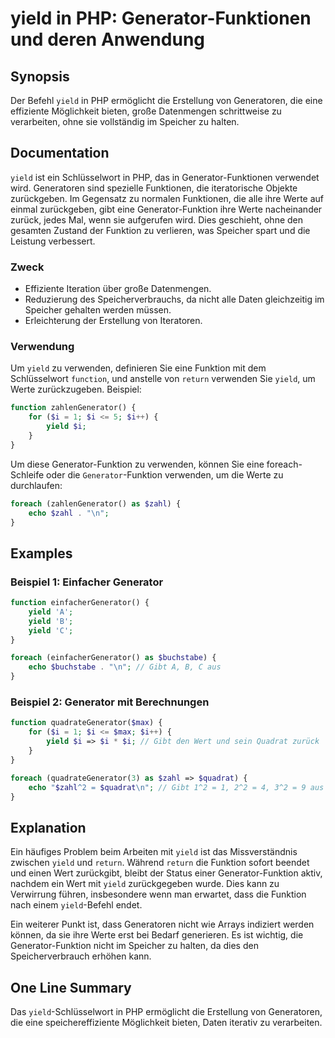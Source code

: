 <!--
Meta Description: # yield in PHP: Generator-Funktionen und deren Anwendung ## Synopsis Der Befehl `yield` in PHP ermöglicht die Erstellung von Generatoren, die eine eff...
Meta Keywords: yield, die, generator, funktion, php
-->

# yield in PHP: Generator-Funktionen und deren Anwendung

## Synopsis
Der Befehl `yield` in PHP ermöglicht die Erstellung von Generatoren, die eine effiziente Möglichkeit bieten, große Datenmengen schrittweise zu verarbeiten, ohne sie vollständig im Speicher zu halten.

## Documentation
`yield` ist ein Schlüsselwort in PHP, das in Generator-Funktionen verwendet wird. Generatoren sind spezielle Funktionen, die iteratorische Objekte zurückgeben. Im Gegensatz zu normalen Funktionen, die alle ihre Werte auf einmal zurückgeben, gibt eine Generator-Funktion ihre Werte nacheinander zurück, jedes Mal, wenn sie aufgerufen wird. Dies geschieht, ohne den gesamten Zustand der Funktion zu verlieren, was Speicher spart und die Leistung verbessert.

### Zweck
- Effiziente Iteration über große Datenmengen.
- Reduzierung des Speicherverbrauchs, da nicht alle Daten gleichzeitig im Speicher gehalten werden müssen.
- Erleichterung der Erstellung von Iteratoren.

### Verwendung
Um `yield` zu verwenden, definieren Sie eine Funktion mit dem Schlüsselwort `function`, und anstelle von `return` verwenden Sie `yield`, um Werte zurückzugeben. Beispiel:

```php
function zahlenGenerator() {
    for ($i = 1; $i <= 5; $i++) {
        yield $i;
    }
}
```

Um diese Generator-Funktion zu verwenden, können Sie eine foreach-Schleife oder die `Generator`-Funktion verwenden, um die Werte zu durchlaufen:

```php
foreach (zahlenGenerator() as $zahl) {
    echo $zahl . "\n";
}
```

## Examples
### Beispiel 1: Einfacher Generator
```php
function einfacherGenerator() {
    yield 'A';
    yield 'B';
    yield 'C';
}

foreach (einfacherGenerator() as $buchstabe) {
    echo $buchstabe . "\n"; // Gibt A, B, C aus
}
```

### Beispiel 2: Generator mit Berechnungen
```php
function quadrateGenerator($max) {
    for ($i = 1; $i <= $max; $i++) {
        yield $i => $i * $i; // Gibt den Wert und sein Quadrat zurück
    }
}

foreach (quadrateGenerator(3) as $zahl => $quadrat) {
    echo "$zahl^2 = $quadrat\n"; // Gibt 1^2 = 1, 2^2 = 4, 3^2 = 9 aus
}
```

## Explanation
Ein häufiges Problem beim Arbeiten mit `yield` ist das Missverständnis zwischen `yield` und `return`. Während `return` die Funktion sofort beendet und einen Wert zurückgibt, bleibt der Status einer Generator-Funktion aktiv, nachdem ein Wert mit `yield` zurückgegeben wurde. Dies kann zu Verwirrung führen, insbesondere wenn man erwartet, dass die Funktion nach einem `yield`-Befehl endet.

Ein weiterer Punkt ist, dass Generatoren nicht wie Arrays indiziert werden können, da sie ihre Werte erst bei Bedarf generieren. Es ist wichtig, die Generator-Funktion nicht im Speicher zu halten, da dies den Speicherverbrauch erhöhen kann.

## One Line Summary
Das `yield`-Schlüsselwort in PHP ermöglicht die Erstellung von Generatoren, die eine speichereffiziente Möglichkeit bieten, Daten iterativ zu verarbeiten.